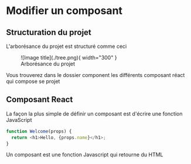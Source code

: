 # Modifier un composant

## Structuration du projet 
L'arborésance du projet est structuré comme ceci


<figure markdown>
  ![Image title](./tree.png){ width="300" }
  <figcaption>Arborésance du projet</figcaption>
</figure>
Vous trouverez dans le dossier component les différents composant réact qui compose se projet  

## Composant React
La façon la plus simple de définir un composant est d'écrire une fonction JavaScript 

```js
function Welcome(props) {
  return <h1>Hello, {props.name}</h1>;
}
```
Un composant est une fonction Javascript qui retourne du HTML